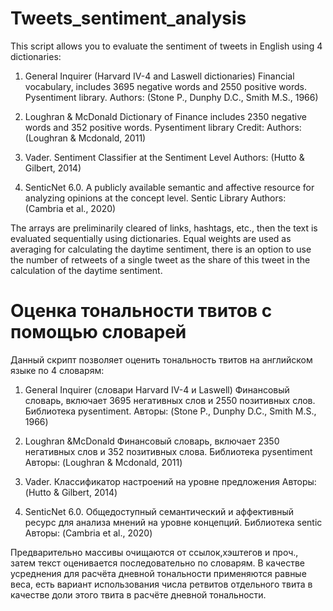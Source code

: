 # Tweets_sentiment_analysis

This script allows you to evaluate the sentiment of tweets in English using 4 dictionaries:

1) General Inquirer (Harvard IV-4 and Laswell dictionaries) Financial vocabulary, includes 3695 negative words and 2550 positive words. Pysentiment library. 
Authors: (Stone P., Dunphy D.C., Smith M.S., 1966)

2) Loughran & McDonald Dictionary of Finance includes 2350 negative words and 352 positive words. Pysentiment library Credit: 
Authors: (Loughran & Mcdonald, 2011)

3) Vader. Sentiment Classifier at the Sentiment Level 
Authors: (Hutto & Gilbert, 2014)

4) SenticNet 6.0. A publicly available semantic and affective resource for analyzing opinions at the concept level. Sentic Library 
Authors: (Cambria et al., 2020)

The arrays are preliminarily cleared of links, hashtags, etc., then the text is evaluated sequentially using dictionaries. Equal weights are used as averaging for calculating the daytime sentiment, there is an option to use the number of retweets of a single tweet as the share of this tweet in the calculation of the daytime sentiment.


#  Оценка тональности твитов с помощью словарей

Данный скрипт позволяет оценить тональность твитов на английском языке по 4 словарям:
1) General Inquirer (словари Harvard IV-4 и Laswell)
Финансовый словарь, включает 3695 негативных слов и 2550 позитивных слов. Библиотека pysentiment.
Авторы: (Stone P., Dunphy D.C., Smith M.S., 1966)

2) Loughran &McDonald Финансовый словарь, включает 2350 негативных слов и 352 позитивных слова. Библиотека pysentiment
Авторы: (Loughran & Mcdonald, 2011)

3) Vader. Классификатор настроений на уровне предложения
Авторы: (Hutto & Gilbert, 2014)

4) SenticNet 6.0. Общедоступный семантический и аффективный ресурс для анализа мнений на уровне концепций. Библиотека sentic
Авторы: (Cambria et al., 2020)

Предварительно массивы очищаются от ссылок,хэштегов и проч., затем текст оценивается последовательно по словарям. В качестве усреднения для расчёта дневной тональности применяются равные веса, есть вариант использования числа ретвитов отдельного твита в качестве доли этого твита в расчёте дневной тональности.
